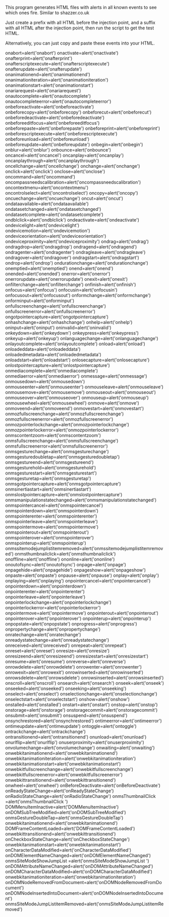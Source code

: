 This program generates HTML files with alerts in all known events to see which ones fire.  Similar to shazzer.co.uk

Just create a prefix with all HTML before the injection point, and a suffix with all HTML after the injection point, then run the script to get the test HTML.

Alternatively, you can just copy and paste these events into your HTML.

onabort=alert('onabort') onactivate=alert('onactivate') onafterprint=alert('onafterprint') onafterscriptexecute=alert('onafterscriptexecute') onafterupdate=alert('onafterupdate') onanimationend=alert('onanimationend') onanimationiteration=alert('onanimationiteration') onanimationstart=alert('onanimationstart') onariarequest=alert('onariarequest') onautocomplete=alert('onautocomplete') onautocompleteerror=alert('onautocompleteerror') onbeforeactivate=alert('onbeforeactivate') onbeforecopy=alert('onbeforecopy') onbeforecut=alert('onbeforecut') onbeforedeactivate=alert('onbeforedeactivate') onbeforeeditfocus=alert('onbeforeeditfocus') onbeforepaste=alert('onbeforepaste') onbeforeprint=alert('onbeforeprint') onbeforescriptexecute=alert('onbeforescriptexecute') onbeforeunload=alert('onbeforeunload') onbeforeupdate=alert('onbeforeupdate') onbegin=alert('onbegin') onblur=alert('onblur') onbounce=alert('onbounce') oncancel=alert('oncancel') oncanplay=alert('oncanplay') oncanplaythrough=alert('oncanplaythrough') oncellchange=alert('oncellchange') onchange=alert('onchange') onclick=alert('onclick') onclose=alert('onclose') oncommand=alert('oncommand') oncompassneedscalibration=alert('oncompassneedscalibration') oncontextmenu=alert('oncontextmenu') oncontrolselect=alert('oncontrolselect') oncopy=alert('oncopy') oncuechange=alert('oncuechange') oncut=alert('oncut') ondataavailable=alert('ondataavailable') ondatasetchanged=alert('ondatasetchanged') ondatasetcomplete=alert('ondatasetcomplete') ondblclick=alert('ondblclick') ondeactivate=alert('ondeactivate') ondevicelight=alert('ondevicelight') ondevicemotion=alert('ondevicemotion') ondeviceorientation=alert('ondeviceorientation') ondeviceproximity=alert('ondeviceproximity') ondrag=alert('ondrag') ondragdrop=alert('ondragdrop') ondragend=alert('ondragend') ondragenter=alert('ondragenter') ondragleave=alert('ondragleave') ondragover=alert('ondragover') ondragstart=alert('ondragstart') ondrop=alert('ondrop') ondurationchange=alert('ondurationchange') onemptied=alert('onemptied') onend=alert('onend') onended=alert('onended') onerror=alert('onerror') onerrorupdate=alert('onerrorupdate') onexit=alert('onexit') onfilterchange=alert('onfilterchange') onfinish=alert('onfinish') onfocus=alert('onfocus') onfocusin=alert('onfocusin') onfocusout=alert('onfocusout') onformchange=alert('onformchange') onforminput=alert('onforminput') onfullscreenchange=alert('onfullscreenchange') onfullscreenerror=alert('onfullscreenerror') ongotpointercapture=alert('ongotpointercapture') onhashchange=alert('onhashchange') onhelp=alert('onhelp') oninput=alert('oninput') oninvalid=alert('oninvalid') onkeydown=alert('onkeydown') onkeypress=alert('onkeypress') onkeyup=alert('onkeyup') onlanguagechange=alert('onlanguagechange') onlayoutcomplete=alert('onlayoutcomplete') onload=alert('onload') onloadeddata=alert('onloadeddata') onloadedmetadata=alert('onloadedmetadata') onloadstart=alert('onloadstart') onlosecapture=alert('onlosecapture') onlostpointercapture=alert('onlostpointercapture') onmediacomplete=alert('onmediacomplete') onmediaerror=alert('onmediaerror') onmessage=alert('onmessage') onmousedown=alert('onmousedown') onmouseenter=alert('onmouseenter') onmouseleave=alert('onmouseleave') onmousemove=alert('onmousemove') onmouseout=alert('onmouseout') onmouseover=alert('onmouseover') onmouseup=alert('onmouseup') onmousewheel=alert('onmousewheel') onmove=alert('onmove') onmoveend=alert('onmoveend') onmovestart=alert('onmovestart') onmozfullscreenchange=alert('onmozfullscreenchange') onmozfullscreenerror=alert('onmozfullscreenerror') onmozpointerlockchange=alert('onmozpointerlockchange') onmozpointerlockerror=alert('onmozpointerlockerror') onmscontentzoom=alert('onmscontentzoom') onmsfullscreenchange=alert('onmsfullscreenchange') onmsfullscreenerror=alert('onmsfullscreenerror') onmsgesturechange=alert('onmsgesturechange') onmsgesturedoubletap=alert('onmsgesturedoubletap') onmsgestureend=alert('onmsgestureend') onmsgesturehold=alert('onmsgesturehold') onmsgesturestart=alert('onmsgesturestart') onmsgesturetap=alert('onmsgesturetap') onmsgotpointercapture=alert('onmsgotpointercapture') onmsinertiastart=alert('onmsinertiastart') onmslostpointercapture=alert('onmslostpointercapture') onmsmanipulationstatechanged=alert('onmsmanipulationstatechanged') onmspointercancel=alert('onmspointercancel') onmspointerdown=alert('onmspointerdown') onmspointerenter=alert('onmspointerenter') onmspointerleave=alert('onmspointerleave') onmspointermove=alert('onmspointermove') onmspointerout=alert('onmspointerout') onmspointerover=alert('onmspointerover') onmspointerup=alert('onmspointerup') onmssitemodejumplistitemremoved=alert('onmssitemodejumplistitemremoved') onmsthumbnailclick=alert('onmsthumbnailclick') onoffline=alert('onoffline') ononline=alert('ononline') onoutofsync=alert('onoutofsync') onpage=alert('onpage') onpagehide=alert('onpagehide') onpageshow=alert('onpageshow') onpaste=alert('onpaste') onpause=alert('onpause') onplay=alert('onplay') onplaying=alert('onplaying') onpointercancel=alert('onpointercancel') onpointerdown=alert('onpointerdown') onpointerenter=alert('onpointerenter') onpointerleave=alert('onpointerleave') onpointerlockchange=alert('onpointerlockchange') onpointerlockerror=alert('onpointerlockerror') onpointermove=alert('onpointermove') onpointerout=alert('onpointerout') onpointerover=alert('onpointerover') onpointerup=alert('onpointerup') onpopstate=alert('onpopstate') onprogress=alert('onprogress') onpropertychange=alert('onpropertychange') onratechange=alert('onratechange') onreadystatechange=alert('onreadystatechange') onreceived=alert('onreceived') onrepeat=alert('onrepeat') onreset=alert('onreset') onresize=alert('onresize') onresizeend=alert('onresizeend') onresizestart=alert('onresizestart') onresume=alert('onresume') onreverse=alert('onreverse') onrowdelete=alert('onrowdelete') onrowenter=alert('onrowenter') onrowexit=alert('onrowexit') onrowinserted=alert('onrowinserted') onrowsdelete=alert('onrowsdelete') onrowsinserted=alert('onrowsinserted') onscroll=alert('onscroll') onsearch=alert('onsearch') onseek=alert('onseek') onseeked=alert('onseeked') onseeking=alert('onseeking') onselect=alert('onselect') onselectionchange=alert('onselectionchange') onselectstart=alert('onselectstart') onshow=alert('onshow') onstalled=alert('onstalled') onstart=alert('onstart') onstop=alert('onstop') onstorage=alert('onstorage') onstoragecommit=alert('onstoragecommit') onsubmit=alert('onsubmit') onsuspend=alert('onsuspend') onsynchrestored=alert('onsynchrestored') ontimeerror=alert('ontimeerror') ontimeupdate=alert('ontimeupdate') ontoggle=alert('ontoggle') ontrackchange=alert('ontrackchange') ontransitionend=alert('ontransitionend') onunload=alert('onunload') onurlflip=alert('onurlflip') onuserproximity=alert('onuserproximity') onvolumechange=alert('onvolumechange') onwaiting=alert('onwaiting') onwebkitanimationend=alert('onwebkitanimationend') onwebkitanimationiteration=alert('onwebkitanimationiteration') onwebkitanimationstart=alert('onwebkitanimationstart') onwebkitfullscreenchange=alert('onwebkitfullscreenchange') onwebkitfullscreenerror=alert('onwebkitfullscreenerror') onwebkittransitionend=alert('onwebkittransitionend') onwheel=alert('onwheel') onBeforeDeactivate=alert('onBeforeDeactivate') onReadyStateChange=alert('onReadyStateChange') onRadioStateChange=alert('onRadioStateChange') onmsThumbnailClick =alert('onmsThumbnailClick ') DOMMenuItemInactive=alert('DOMMenuItemInactive') onDOMSubTreeModified=alert('onDOMSubTreeModified') onmsGestureDoubleTap=alert('onmsGestureDoubleTap') onwebkitanimationend=alert('onwebkitanimationend') DOMFrameContentLoaded=alert('DOMFrameContentLoaded') onwebkittransitionend=alert('onwebkittransitionend') onCheckboxStateChange=alert('onCheckboxStateChange') onwebkitanimationstart=alert('onwebkitanimationstart') onCharacterDataModified=alert('onCharacterDataModified') onDOMElementNameChanged=alert('onDOMElementNameChanged') onmsSiteModeShowJumpList =alert('onmsSiteModeShowJumpList ') onDOMAttributeNameChanged=alert('onDOMAttributeNameChanged') onDOMCharacterDataModified=alert('onDOMCharacterDataModified') onwebkitanimationiteration=alert('onwebkitanimationiteration') onDOMNodeRemovedFromDocument=alert('onDOMNodeRemovedFromDocument') onDOMNodeInsertedIntoDocument=alert('onDOMNodeInsertedIntoDocument') onmsSiteModeJumpListitemRemoved=alert('onmsSiteModeJumpListitemRemoved')
